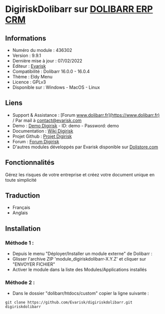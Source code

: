 # DigiriskDolibarr sur [DOLIBARR ERP CRM](https://www.dolibarr.org)

## Informations

- Numéro du module : 436302
- Version : 9.9.1
- Dernière mise à jour :  07/02/2022
- Éditeur : [Evarisk](https://www.evarisk.com)
- Compatibilité : Dolibarr 16.0.0 - 16.0.4
- Thème : Eldy Menu
- Licence : GPLv3
- Disponible sur : Windows - MacOS - Linux

## Liens

- Support & Assistance : [Forum www.dolibarr.fr](https://www.dolibarr.fr) / Par mail à contact@evarisk.com
- Demo : [Demo Digirisk](https://www.demodoli.digirisk.com) - ID: demo - Password: demo
- Documentation : [Wiki Digirisk](https://wiki.dolibarr.org/index.php/Module_DigiriskDolibarr)
- Projet Github : [Projet Digirisk](https://github.com/Evarisk/Digirisk/projects?type=classic)
- Forum : [Forum Digirisk](https://www.dolibarr.fr/forum/t/module-digirisk-document-unique/37119)
- D'autres modules développés par Evarisk disponible sur [Dolistore.com](https://www.dolistore.com)

## Fonctionnalités

Gérez les risques de votre entreprise et créez votre document unique en toute simplicité

## Traduction

- Français
- Anglais

## Installation

### Méthode 1 :

- Depuis le menu "Déployer/Installer un module externe" de Dolibarr :
- Glisser l'archive ZIP 'module_digiriskdolibarr-X.Y.Z' et cliquer sur "ENVOYER FICHIER"
- Activer le module dans la liste des Modules/Applications installés

### Méthode 2 :

- Dans le dossier "dolibarr/htdocs/custom" copier la ligne suivante :
```
git clone https://github.com/Evarisk/digiriskdolibarr.git digiriskdolibarr
```
